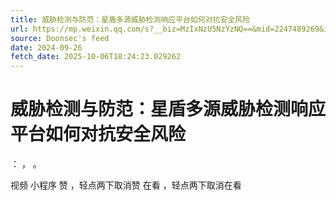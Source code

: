 ```yaml
---
title: 威胁检测与防范：星盾多源威胁检测响应平台如何对抗安全风险
url: https://mp.weixin.qq.com/s?__biz=MzIxNzU5NzYzNQ==&mid=2247489269&idx=1&sn=8b869ad1d852a2754ed67219e402b14f
source: Doonsec's feed
date: 2024-09-26
fetch_date: 2025-10-06T18:24:23.029262
---
```


# 威胁检测与防范：星盾多源威胁检测响应平台如何对抗安全风险

：
，
。

视频
小程序
赞
，轻点两下取消赞
在看
，轻点两下取消在看